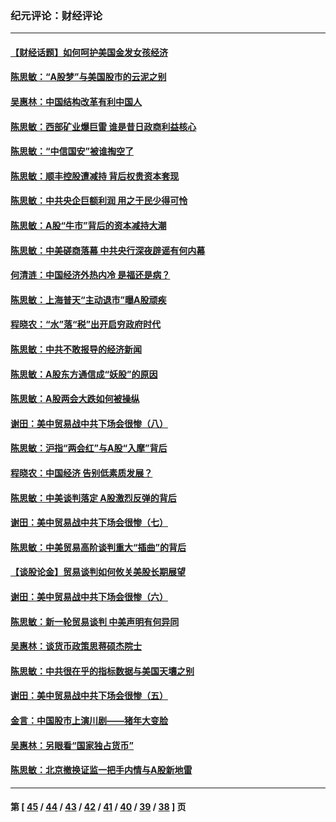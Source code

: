 ### 纪元评论：财经评论
---
#### [【财经话题】如何呵护美国金发女孩经济](../../pages/nsc1026/n11238711.md) 
#### [陈思敏：“A股梦”与美国股市的云泥之别](../../pages/nsc1026/n11223787.md) 
#### [吴惠林：中国结构改革有利中国人](../../pages/nsc1026/n11222514.md) 
#### [陈思敏：西部矿业爆巨雷 谁是昔日政商利益核心](../../pages/nsc1026/n11209353.md) 
#### [陈思敏：“中信国安”被谁掏空了](../../pages/nsc1026/n11195702.md) 
#### [陈思敏：顺丰控股遭减持 背后权贵资本套现](../../pages/nsc1026/n11192886.md) 
#### [陈思敏：中共央企巨额利润 用之于民少得可怜](../../pages/nsc1026/n11175226.md) 
#### [陈思敏：A股“牛市”背后的资本减持大潮](../../pages/nsc1026/n11161432.md) 
#### [陈思敏：中美磋商落幕 中共央行深夜辟谣有何内幕](../../pages/nsc1026/n11151039.md) 
#### [何清涟：中国经济外热内冷 是福还是病？](../../pages/nsc1026/n11141786.md) 
#### [陈思敏：上海普天“主动退市”曝A股顽疾](../../pages/nsc1026/n11140790.md) 
#### [程晓农：“水”落“税”出开启穷政府时代](../../pages/nsc1026/n11135100.md) 
#### [陈思敏：中共不敢报导的经济新闻](../../pages/nsc1026/n11129020.md) 
#### [陈思敏：A股东方通信成“妖股”的原因](../../pages/nsc1026/n11124293.md) 
#### [陈思敏：A股两会大跌如何被操纵](../../pages/nsc1026/n11099853.md) 
#### [谢田：美中贸易战中共下场会很惨（八）](../../pages/nsc1026/n11092112.md) 
#### [陈思敏：沪指“两会红”与A股“入摩”背后](../../pages/nsc1026/n11089956.md) 
#### [程晓农：中国经济 告别低素质发展？](../../pages/nsc1026/n11078198.md) 
#### [陈思敏：中美谈判落定 A股激烈反弹的背后](../../pages/nsc1026/n11071865.md) 
#### [谢田：美中贸易战中共下场会很惨（七）](../../pages/nsc1026/n11069123.md) 
#### [陈思敏：中美贸易高阶谈判重大“插曲”的背后](../../pages/nsc1026/n11062966.md) 
#### [【谈股论金】贸易谈判如何攸关美股长期展望](../../pages/nsc1026/n11059522.md) 
#### [谢田：美中贸易战中共下场会很惨（六）](../../pages/nsc1026/n11052364.md) 
#### [陈思敏：新一轮贸易谈判 中美声明有何异同](../../pages/nsc1026/n11049354.md) 
#### [吴惠林：谈货币政策思蒋硕杰院士](../../pages/nsc1026/n11042503.md) 
#### [陈思敏：中共很在乎的指标数据与美国天壤之别](../../pages/nsc1026/n11042106.md) 
#### [谢田：美中贸易战中共下场会很惨（五）](../../pages/nsc1026/n11022132.md) 
#### [金言：中国股市上演川剧——猪年大变脸](../../pages/nsc1026/n11021637.md) 
#### [吴惠林：另眼看“国家独占货币”](../../pages/nsc1026/n11017368.md) 
#### [陈思敏：北京撤换证监一把手内情与A股新地雷](../../pages/nsc1026/n11012811.md) 

---
#### 第 [ [45](./45.md) / [44](./44.md) / [43](./43.md) / [42](./42.md) / [41](./41.md) / [40](./40.md) / [39](./39.md) / [38](./38.md) ] 页
